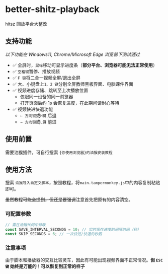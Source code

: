 # better-shitz-playback
hitsz 回放平台大整改

## 支持功能
*以下功能在 Windows11, Chrome/Microsoft Edge 浏览器下测试通过*
- ✅ 全屏时，`鼠标`移动可显示进度条（**部分平台、浏览器可能无法正常使用**）
- ✅ `空格键`暂停、播放视频
- ✅ `F 键`将二合一视频全屏/退出全屏
- ✅ 大、小键盘上`1、2 键`分别全屏教师黑板界面、电脑课件界面
- ✅ 视频进度存储、跳转至上次播放位置
  - 仅限同一设备的同一浏览器
  - 打开页面后约 1s 会恢复进度，在此期间请耐心等待
- ✅ 视频快进快退功能
  - `← 方向键`或`H键` 后退
  - `→ 方向键`或`L键` 前进

## 使用前置
需要油猴插件，可自行搜索 `{你使用浏览器}的油猴安装教程`

## 使用方法
搜索 `油猴导入自定义脚本`，按照教程，将`main.tampermonkey.js`中的内容复制粘贴即可。

~~虽然教程可能会提到，但还是要强调~~注意首先把原有的内容清空。

### 可配置参数
```js
// 需在油猴代码中修改
const SAVE_INTERVAL_SECONDS = 10; // 实时保存进度的间隔时间（秒）
const SKIP_SECONDS = 6; // 一次快进/快退的秒数
```

### 注意事项
由于脚本和播放器的交互比较灵车，因此有可能出现视频界面不正常情况。**但 `ESC 键` 始终是万能的！可以恢复到正常的样子**

<!-- 如果想要以课件为主，教师界面为辅，个人推荐操作：\
`2 键`直接进入课件界面 - `F 键` 切换至小屏的教师界面（没错，你可能发现你退不出全屏界面了） - 再按 `F 键` 切换至大屏课件 - `ESC 键` 直接退出~~收拾烂摊子~~\
如果以教师界面为主，第一步换成 `1 键` 即可。 -->
